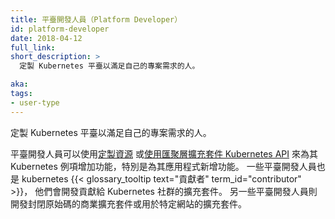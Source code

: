 ```yaml
---
title: 平臺開發人員（Platform Developer）
id: platform-developer
date: 2018-04-12
full_link: 
short_description: >
  定製 Kubernetes 平臺以滿足自己的專案需求的人。

aka: 
tags:
- user-type
---
```


<!--
title: Platform Developer
id: platform-developer
date: 2018-04-12
full_link: 
short_description: >
  A person who customizes the Kubernetes platform to fit the needs of their project.

aka: 
tags:
- user-type
-->

<!--
A person who customizes the Kubernetes platform to fit the needs of their project.
-->

定製 Kubernetes 平臺以滿足自己的專案需求的人。

<!--more--> 

<!--
A platform developer may, for example, use [Custom Resources](/docs/concepts/extend-kubernetes/api-extension/custom-resources/) or
[Extend the Kubernetes API with the aggregation layer](/docs/concepts/extend-kubernetes/api-extension/apiserver-aggregation/)
to add functionality to their instance of Kubernetes, specifically for their application.
Some Platform Developers are also {{< glossary_tooltip text="contributors" term_id="contributor" >}} and
develop extensions which are contributed to the Kubernetes community.
Others develop closed-source commercial or site-specific extensions.
-->

平臺開發人員可以使用[定製資源](/zh-cn/docs/concepts/extend-kubernetes/api-extension/custom-resources/)
或[使用匯聚層擴充套件 Kubernetes API](/zh-cn/docs/concepts/extend-kubernetes/api-extension/apiserver-aggregation/)
來為其 Kubernetes 例項增加功能，特別是為其應用程式新增功能。
一些平臺開發人員也是 kubernetes {{< glossary_tooltip text="貢獻者" term_id="contributor" >}}，
他們會開發貢獻給 Kubernetes 社群的擴充套件。
另一些平臺開發人員則開發封閉原始碼的商業擴充套件或用於特定網站的擴充套件。

